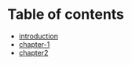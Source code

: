 # Table of contents

* [introduction](README.md)
* [chapter-1](chapter-1.md)
* [chapter2](chapter2.md)

